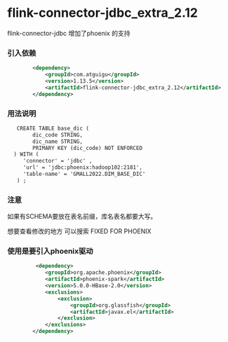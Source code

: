 # flink-connector-jdbc_extra_2.12
flink-connector-jdbc 增加了phoenix 的支持
 
### 引入依赖
```xml
        <dependency>
            <groupId>com.atguigu</groupId>
            <version>1.13.5</version>
            <artifactId>flink-connector-jdbc_extra_2.12</artifactId>
        </dependency>
 ```
###  用法说明
```xml
   CREATE TABLE base_dic ( 
        dic_code STRING, 
        dic_name STRING, 
        PRIMARY KEY (dic_code) NOT ENFORCED 
  ) WITH ( 
     'connector' = 'jdbc' ,
     'url' = 'jdbc:phoenix:hadoop102:2181', 
     'table-name' = 'GMALL2022.DIM_BASE_DIC'
   ) ;
 ```
 ###  注意
  如果有SCHEMA要放在表名前缀，库名表名都要大写。
 
  想要查看修改的地方 可以搜索 FIXED FOR PHOENIX 
 
 ### 使用是要引入phoenix驱动 

```xml
         <dependency>
            <groupId>org.apache.phoenix</groupId>
            <artifactId>phoenix-spark</artifactId>
            <version>5.0.0-HBase-2.0</version>
            <exclusions>
                <exclusion>
                    <groupId>org.glassfish</groupId>
                    <artifactId>javax.el</artifactId>
                </exclusion>
            </exclusions>
        </dependency>
```
